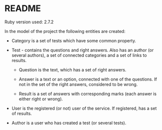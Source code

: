 # README

Ruby version used: 2.7.2

In the model of the project the following entities are created:

* Category is a set of tests which have some common property.

* Test - contains the questions and right answers.
Also has an author (or several authors), a set of connected categories
and a set of links to results.

  * Question is the text, which has a set of right answers.

  * Answer is a text or an option, connected with one of the questions.
If not in the set of the right answers, considered to be wrong.

  * Result is a set of answers with corresponding marks (each answer is either right or wrong).

* User is the registered (or not) user of the service.
If registered, has a set of results.

* Author is a user who has created a test (or several tests).
